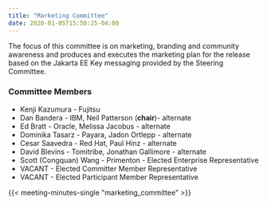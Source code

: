 ```yaml
---
title: "Marketing Committee"
date: 2020-01-05T15:50:25-04:00
---
```


The focus of this committee is on marketing, branding and community awareness and produces and executes the marketing plan for the release based on the Jakarta EE Key messaging provided by the Steering Committee.

<!--more-->

### Committee Members

* Kenji Kazumura - Fujitsu
* Dan Bandera - IBM, Neil Patterson (<strong>chair</strong>)- alternate
* Ed Bratt - Oracle, Melissa Jacobus - alternate
* Dominika Tasarz - Payara, Jadon Ortlepp - alternate
* Cesar Saavedra - Red Hat, Paul Hinz - alternate
* David Blevins - Tomitribe, Jonathan Gallimore - alternate
* Scott (Congquan) Wang - Primenton - Elected Enterprise Representative
* VACANT - Elected Committer Member Representative
* VACANT - Elected Participant Member Representative

{{< meeting-minutes-single "marketing_committee" >}}